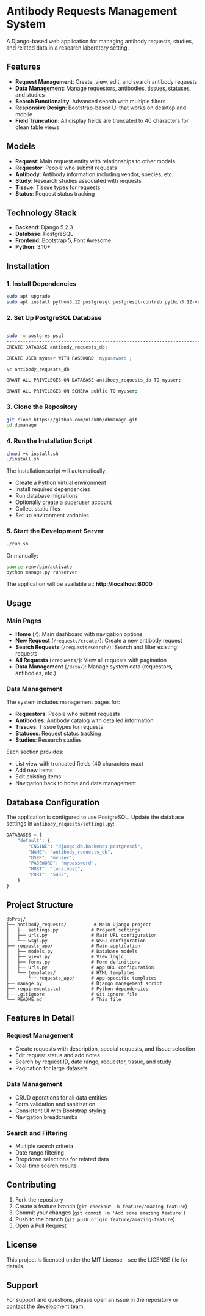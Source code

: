 # Antibody Requests Management System

A Django-based web application for managing antibody requests, studies, and related data in a research laboratory setting.

## Features

- **Request Management**: Create, view, edit, and search antibody requests
- **Data Management**: Manage requestors, antibodies, tissues, statuses, and studies
- **Search Functionality**: Advanced search with multiple filters
- **Responsive Design**: Bootstrap-based UI that works on desktop and mobile
- **Field Truncation**: All display fields are truncated to 40 characters for clean table views

## Models

- **Request**: Main request entity with relationships to other models
- **Requestor**: People who submit requests
- **Antibody**: Antibody information including vendor, species, etc.
- **Study**: Research studies associated with requests
- **Tissue**: Tissue types for requests
- **Status**: Request status tracking

## Technology Stack

- **Backend**: Django 5.2.3
- **Database**: PostgreSQL
- **Frontend**: Bootstrap 5, Font Awesome
- **Python**: 3.10+

## Installation

### 1. **Install Dependencies**

```bash
sudo apt upgrade
sudo apt install python3.12 postgresql postgresql-contrib python3.12-venv pip3
```

### 2. **Set Up PostgreSQL Database**

```bash

sudo -u postgres psql
------------------------------------------------------------------------------
CREATE DATABASE antibody_requests_db;

CREATE USER myuser WITH PASSWORD 'mypassword';

\c antibody_requests_db

GRANT ALL PRIVILEGES ON DATABASE antibody_requests_db TO myuser;

GRANT ALL PRIVILEGES ON SCHEMA public TO myuser;
```

### 3. **Clone the Repository**

```bash
git clone https://github.com/nick0h/dbmanage.git
cd dbmanage
```

### 4. **Run the Installation Script**

```bash
chmod +x install.sh
./install.sh
```

The installation script will automatically:
- Create a Python virtual environment
- Install required dependencies
- Run database migrations
- Optionally create a superuser account
- Collect static files
- Set up environment variables

### 5. **Start the Development Server**

```bash
./run.sh
```

Or manually:
```bash
source venv/bin/activate
python manage.py runserver
```

The application will be available at: **http://localhost:8000**

## Usage

### Main Pages

- **Home** (`/`): Main dashboard with navigation options
- **New Request** (`/requests/create/`): Create a new antibody request
- **Search Requests** (`/requests/search/`): Search and filter existing requests
- **All Requests** (`/requests/`): View all requests with pagination
- **Data Management** (`/data/`): Manage system data (requestors, antibodies, etc.)

### Data Management

The system includes management pages for:
- **Requestors**: People who submit requests
- **Antibodies**: Antibody catalog with detailed information
- **Tissues**: Tissue types for requests
- **Statuses**: Request status tracking
- **Studies**: Research studies

Each section provides:
- List view with truncated fields (40 characters max)
- Add new items
- Edit existing items
- Navigation back to home and data management

## Database Configuration

The application is configured to use PostgreSQL. Update the database settings in `antibody_requests/settings.py`:

```python
DATABASES = {
    "default": {
        "ENGINE": "django.db.backends.postgresql",
        "NAME": "antibody_requests_db",
        "USER": "myuser",
        "PASSWORD": "mypassword",
        "HOST": "localhost",
        "PORT": "5432",
    }
}
```

## Project Structure

```
dbProj/
├── antibody_requests/          # Main Django project
│   ├── settings.py            # Project settings
│   ├── urls.py                # Main URL configuration
│   └── wsgi.py                # WSGI configuration
├── requests_app/              # Main application
│   ├── models.py              # Database models
│   ├── views.py               # View logic
│   ├── forms.py               # Form definitions
│   ├── urls.py                # App URL configuration
│   └── templates/             # HTML templates
│       └── requests_app/      # App-specific templates
├── manage.py                  # Django management script
├── requirements.txt           # Python dependencies
├── .gitignore                 # Git ignore file
└── README.md                  # This file
```

## Features in Detail

### Request Management
- Create requests with description, special requests, and tissue selection
- Edit request status and add notes
- Search by request ID, date range, requestor, tissue, and study
- Pagination for large datasets

### Data Management
- CRUD operations for all data entities
- Form validation and sanitization
- Consistent UI with Bootstrap styling
- Navigation breadcrumbs

### Search and Filtering
- Multiple search criteria
- Date range filtering
- Dropdown selections for related data
- Real-time search results

## Contributing

1. Fork the repository
2. Create a feature branch (`git checkout -b feature/amazing-feature`)
3. Commit your changes (`git commit -m 'Add some amazing feature'`)
4. Push to the branch (`git push origin feature/amazing-feature`)
5. Open a Pull Request

## License

This project is licensed under the MIT License - see the LICENSE file for details.

## Support

For support and questions, please open an issue in the repository or contact the development team. 